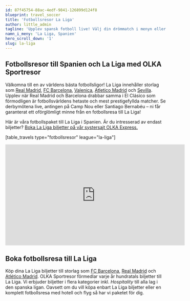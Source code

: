 ```yaml
---
id: 87f45754-88ac-4edf-9841-126899d124f8
blueprint: travel_soccer
title: 'Fotbollsresor La Liga'
author: little_admin
tagline: 'Upplev spansk fotboll live! Välj din drömmatch i menyn eller matchlistan nedan.'
namn_i_meny: 'La Liga, Spanien'
hero_scroll_down: '1'
slug: la-liga
---
```

<h2>Fotbollsresor till Spanien och La Liga med OLKA Sportresor</h2>
<p>Välkomna till en av världens bästa fotbollsligor! La Liga innehåller storlag som <a href="https://olka.se/fotbollsresor/la-liga/madrid/real-madrid/">Real Madrid</a>, <a href="https://olka.se/fotbollsresor/la-liga/barcelona/fc-barcelona/">FC Barcelona</a>, <a href="http://olka.se/fotbollsresor/la-liga/valencia/valencia-cf/">Valenica</a>, <a href="https://olka.se/fotbollsresor/la-liga/madrid/atletico-madrid/">Atletico Madrid</a> och <a href="http://olka.se/fotbollsresor/la-liga/sevilla/sevilla-fc/">Sevilla</a>. Upplev när Real Madrid och Barcelona drabbar samma i El Clásico som förmodligen är fotbollsvärldens hetaste och mest prestigefyllda matcher. Se derbymötena live, antingen på Camp Nou eller Santiago Bernabéu – ni får garanterat ett oförglömligt minne från en fotbollsresa till La Liga!</p>
<p>Här är våra fotbollspaket till La Liga i Spanien. Är du intresserad av endast biljetter? <a href="https://www.olkaexpress.se/fotbollsbiljetter/la-liga-spanien">Boka La Liga biljetter på vår systersajt OLKA Express.</a></p>
<p>[table_travels type="fotbollsresor" league="la-liga"]</p>
<p><iframe src="https://www.youtube.com/embed/eWxW1LyD2rw" width="560" height="315" frameborder="0" allowfullscreen="allowfullscreen"></iframe></p>
<h2>Boka fotbollsresa till La Liga</h2>
<p>Köp dina La Liga biljetter till storlag som <a href="https://olka.se/fotbollsresor/la-liga/barcelona/fc-barcelona/">FC Barcelona</a>, <a href="https://olka.se/fotbollsresor/la-liga/madrid/real-madrid/">Real Madrid</a> och <a href="https://olka.se/fotbollsresor/la-liga/madrid/atletico-madrid/">Atlético Madrid</a>. OLKA Sportresor förmedlar varje år hundratals biljetter till La Liga. Vi erbjuder biljetter i flera kategorier inkl. <em>Hospitality</em> till alla lag i den spanska ligan. Oavsett om du vill köpa enbart La Liga biljetter eller en komplett fotbollsresa med hotell och flyg så har vi paketet för dig.</p>
